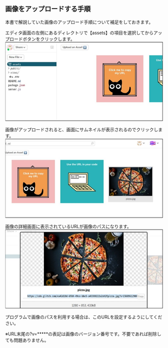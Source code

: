 ## 画像をアップロードする手順

本書で解説していた画像のアップロード手順について補足をしておきます。

エディタ画面の左側にあるディレクトリで【assets】の項目を選択してからアップロードボタンをクリックします。
![](https://github.com/webhacck/techbooks/blob/master/machine-learning-with-javascript/Chapter6/image/1.jpg)


画像がアップロードされると、画面にサムネイルが表示されるのでクリックします。
![](https://github.com/webhacck/techbooks/blob/master/machine-learning-with-javascript/Chapter6/image/2.jpg)


画像の詳細画面に表示されているURLが画像のパスになります。
![](https://github.com/webhacck/techbooks/blob/master/machine-learning-with-javascript/Chapter6/image/3.jpg)

プログラムで画像のパスを利用する場合は、このURLを設定するようにしてください。


※URL末尾の?v=*****の表記は画像のバージョン番号です。不要であれば削除しても問題ありません。
